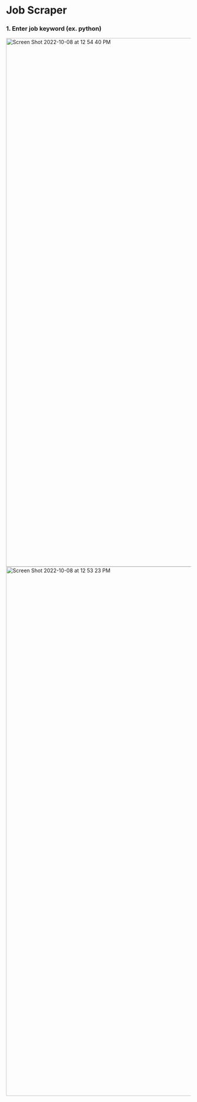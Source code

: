 # Job Scraper

### 1. Enter job keyword (ex. python)

<img width="1438" alt="Screen Shot 2022-10-08 at 12 54 40 PM" src="https://user-images.githubusercontent.com/90226898/198854448-c7a8f534-8880-48d5-a977-7442af28913a.png">



<img width="1440" alt="Screen Shot 2022-10-08 at 12 53 23 PM" src="https://user-images.githubusercontent.com/90226898/198854455-79e2af02-f58d-470e-ac80-7d736d3ade69.png">
